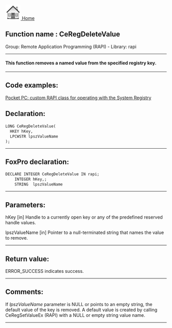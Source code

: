 [<img src="../../images/home.png"> Home ](https://github.com/VFPX/Win32API)  

## Function name : CeRegDeleteValue
Group: Remote Application Programming (RAPI) - Library: rapi    
***  


#### This function removes a named value from the specified registry key. 
***  


## Code examples:
[Pocket PC: custom RAPI class for operating with the System Registry](../../samples/sample_441.md)  

## Declaration:
```foxpro  
LONG CeRegDeleteValue(
  HKEY hKey,
  LPCWSTR lpszValueName
);  
```  
***  


## FoxPro declaration:
```foxpro  
DECLARE INTEGER CeRegDeleteValue IN rapi;
	INTEGER hKey,;
	STRING  lpszValueName  
```  
***  


## Parameters:
hKey 
[in] Handle to a currently open key or any of the predefined reserved handle values.

lpszValueName 
[in] Pointer to a null-terminated string that names the value to remove.  
***  


## Return value:
ERROR_SUCCESS indicates success.  
***  


## Comments:
If <Em>lpszValueName</Em> parameter is NULL or points to an empty string, the default value of the key is removed. A default value is created by calling CeRegSetValueEx (RAPI) with a NULL or empty string value name.   
  
***  

